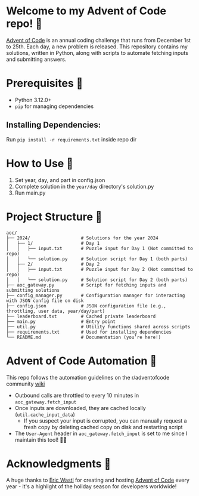 # Welcome to my Advent of Code repo! 🎄

[Advent of Code](https://adventofcode.com/) is an annual coding challenge that runs from December 1st to 25th. Each day, a new problem is released. This repository contains my solutions, written in Python, along with scripts to automate fetching inputs and submitting answers.

# Prerequisites 🐍

- Python 3.12.0+
- `pip` for managing dependencies

## Installing Dependencies:

Run `pip install -r requirements.txt` inside repo dir

# How to Use 👀

1. Set year, day, and part in config.json
2. Complete solution in the `year/day` directory's solution.py
3. Run main.py

# Project Structure 📁

```
aoc/
├── 2024/                   # Solutions for the year 2024
│   ├── 1/                  # Day 1
│   │   ├── input.txt       # Puzzle input for Day 1 (Not committed to repo)
│   │   └── solution.py     # Solution script for Day 1 (both parts)
│   ├── 2/                  # Day 2
│   │   ├── input.txt       # Puzzle input for Day 2 (Not committed to repo)
│   │   └── solution.py     # Solution script for Day 2 (both parts)
├── aoc_gateway.py          # Script for fetching inputs and submitting solutions
├── config_manager.py       # Configuration manager for interacting with JSON config file on disk
├── config.json             # JSON configuration file (e.g., throttling, user data, year/day/part)
├── leaderboard.txt         # Cached private leaderboard
├── main.py                 # Entry point
├── util.py                 # Utility functions shared across scripts
├── requirements.txt        # Used for installing dependencies
└── README.md               # Documentation (you’re here!)
```

# Advent of Code Automation 🚀

This repo follows the automation guidelines on the r/adventofcode community [wiki](https://www.reddit.com/r/adventofcode/wiki/faqs/automation)

- Outbound calls are throttled to every 10 minutes in `aoc_gateway.fetch_input`
- Once inputs are downloaded, they are cached locally (`util.cache_input_data`)
  - If you suspect your input is corrupted, you can manually request a fresh copy by deleting cached copy on disk and restarting script
- The `User-Agent` header in `aoc_gateway.fetch_input` is set to me since I maintain this tool! 🙋‍♂️

# Acknowledgments 🙏

A huge thanks to [Eric Wastl](https://x.com/ericwastl) for creating and hosting [Advent of Code](https://adventofcode.com/) every year - it's a highlight of the holiday season for developers worldwide!
